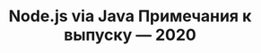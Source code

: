 ﻿---
title: Node.js via Java Примечания к выпуску — 2020
type: docs
weight: 10
url: /ru/java/node-js-via-java-release-notes-2020/
---

